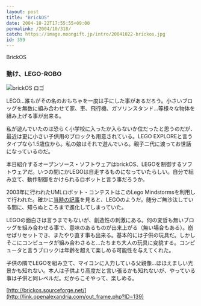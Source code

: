```yaml
---
layout: post
title: "BrickOS"
date: 2004-10-22T17:55:55+09:00
permalink: /2004/10/318/
catch: https://image.moongift.jp/intro/20041022-brickos.jpg
id: 359
---
```

BrickOS  
<!--more-->

### 動け、LEGO-ROBO
  

![brickOS ロゴ](https://image.moongift.jp/intro/20041022-brickos.jpg "brickOS ロゴ")

  

LEGO…誰もがその名のおもちゃを一度は手にした事があるだろう。小さいブロッグを無数に組み合わせて家、車、飛行機、ガソリンスタンド…等様々な物体を組み上げる事が出来る。

  

私が遊んでいたのは恐らく小学校に入ったか入らないか位だったと思うのだが、最近は更に小さい子供用のブロックも用意されている。LEGO EXPLOREと言うタイプなら1.5歳位から。私の娘はそれで遊んでいる。親子二代に渡ってお世話になっているのだ。

  

本日紹介するオープンソース・ソフトウェアはbrickOS、LEGOを制御するソフトウェアだ。いつの間にかLEGOは自走するものになっていたらしい。自分で組み立て、動作制御をかけられるロボットと言う事だろうか。

  

2003年に行われたUMLロボット・コンテストはこのLego Mindstormsを利用して行われた。確かに[当時の記事](http://www.kumikomi.net/article/news/2003/02/26_03.html)を見ると、LEGOのようだ。随分ご無沙汰している間に、知らぬところまで進化してしまっていた。

  

LEGOの面白さは言うまでもないが、創造性の刺激にある。何の変哲も無いブロッグを組み合わせる事で、意味のあるものが出来上がる（無い場合もある）。崩せばリセットでき、またやり直す事も出来る。基本的には子供の玩具だ。しかしそこにコンピュータが組み合わさると…たちまち大人の玩具に変貌する。コンピュータと言うブロックは年齢を超えて楽しめる可能性を与えてくれた。

  

子供の隣でLEGOを組み立て、マイコンに入力している父親像…ほほえましい光景かも知れない。本人は子供より高度だと言い張るかも知れないが、やっている事は子供と同レベルだ。だからこそやって、楽しめる。

  

[http://brickos.sourceforge.net/](http://link.openalexandria.com/out_frame.php?ID=139)

